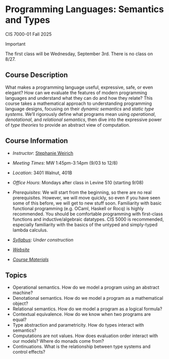 
# Programming Languages: Semantics and Types
CIS 7000-01 Fall 2025

> [!IMPORTANT]
> The first class will be Wednesday, September 3rd. There is no class on 8/27.

## Course Description

What makes a programming language useful, expressive, safe, or even elegant?
How can we evaluate the features of modern programming languages and
understand what they can do and how they relate? This course takes a
mathematical approach to understanding programming language designs, focusing
on their *dynamic semantics* and *static type systems*. We’ll rigorously define
what programs mean using *operational*, *denotational*, and *relational semantics*,
then dive into the expressive power of *type theories* to provide an abstract
view of computation.


## Course Information 

* *Instructor*: [Stephanie Weirich](http://www.seas.upenn.edu/~sweirich)

* *Meeting Times*: MW 1:45pm-3:14pm (9/03 to 12/8)

* *Location*: 3401 Walnut, 401B

* *Office Hours*: Mondays after class in Levine 510 (starting 9/08)

* *Prerequisites*: We will start from the beginning, so there are no real
  prerequisites. However, we will move quickly, so even if you have seen some
  of this before, we will get to new stuff soon.  Familiarity with basic functional
  programming (e.g. OCaml, Haskell or Rocq) is highly recommended. You should
  be comfortable programming with first-class functions and
  inductive/algebraic datatypes. CIS 5000 is recommended, especially
  familiarity with the basics of the untyped and simply-typed lambda calculus.
  
* [*Syllabus*](syllabus.md): *Under construction*

* [*Website*](https://sweirich.github.io/pl-semantics-and-types/)

* [*Course Materials*](https://github.com/sweirich/pl-semantics-and-types/tree/main)
  

##  Topics

* Operational semantics. How do we model a program using an abstract machine?
* Denotational semantics. How do we model a program as a mathematical object?
* Relational semantics. How do we model a program as a logical formula?
* Contextual equivalence. How do we know when two programs are equal?
* Type abstraction and parametricity. How do types interact with semantics?
* Computations are not values. How does evaluation order interact with our models? Where do monads come from?
* Continuations. What is the relationship between type systems and control effects?

